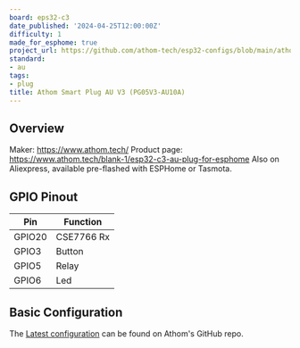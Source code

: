 ```yaml
---
board: eps32-c3
date_published: '2024-04-25T12:00:00Z'
difficulty: 1
made_for_esphome: true
project_url: https://github.com/athom-tech/esp32-configs/blob/main/athom-smart-plug.yaml
standard:
- au
tags:
- plug
title: Athom Smart Plug AU V3 (PG05V3-AU10A)
---
```


## Overview

Maker: https://www.athom.tech/
Product page: https://www.athom.tech/blank-1/esp32-c3-au-plug-for-esphome
Also on Aliexpress, available pre-flashed with ESPHome or Tasmota.

## GPIO Pinout

| Pin    | Function   |
| ------ | ---------- |
| GPIO20 | CSE7766 Rx |
| GPIO3  | Button     |
| GPIO5  | Relay      |
| GPIO6  | Led        |

## Basic Configuration

The [Latest configuration](https://github.com/athom-tech/esp32-configs/blob/main/athom-smart-plug.yaml)
can be found on Athom's GitHub repo.